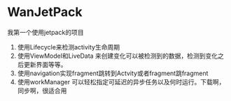 # WanJetPack
我第一个使用jetpack的项目

1. 使用Lifecycle来检测activity生命周期
2. 使用ViewModel和LiveData 来创建变化可以被检测到的数据，检测到变化之后更新界面等等。
3. 使用navigation实现fragment跳转到Actvity或者fragment跳fragment
4. 使用workManager 可以轻松指定可延迟的异步任务以及何时运行。下载啊，同步啊，很适合用